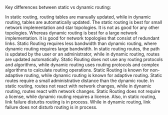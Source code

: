 Key differences between static vs dynamic routing:

In static routing, routing tables are manually updated, while in dynamic routing, tables are automatically updated.
The static routing is best for small network implementation and star topologies. It is not as good for any other topologies. Whereas dynamic routing is best for a large network implementation. it is good for network topologies that consist of redundant links.
Static Routing requires less bandwidth than dynamic routing, where dynamic routing requires large bandwidth.
In static routing routes, the path is updated by the user or an administrator, while in dynamic routing, routes are updated automatically.
Static Routing does not use any routing protocols and algorithms, while dynamic routing uses routing protocols and complex algorithms to calculate routing operations.
Static Routing is known for non-adaptive routing, while dynamic routing is known for adaptive routing.
Static routes require a small administrative distance than the dynamic route.
In static routing, routes not react with network changes, while in dynamic routing, routes react with network changes.
Static Routing does not require a license, while dynamic routing requires a license. Also, in static routing, link failure disturbs routing is in process. While in dynamic routing, link failure does not disturb routing is in process.

